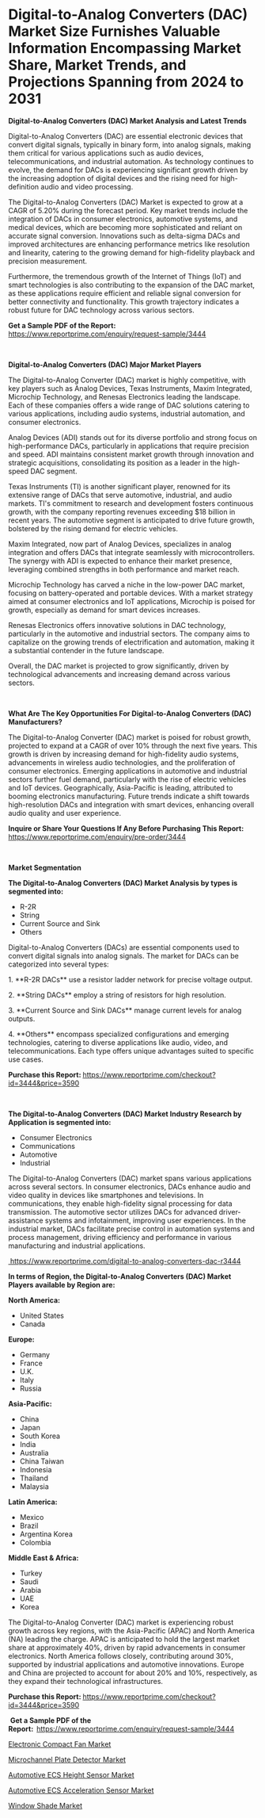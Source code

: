 <p><h1>Digital-to-Analog Converters (DAC) Market Size Furnishes Valuable Information Encompassing Market Share, Market Trends, and Projections Spanning from 2024 to 2031</h1></p><p><strong>Digital-to-Analog Converters (DAC) Market Analysis and Latest Trends</strong></p>
<p><p>Digital-to-Analog Converters (DAC) are essential electronic devices that convert digital signals, typically in binary form, into analog signals, making them critical for various applications such as audio devices, telecommunications, and industrial automation. As technology continues to evolve, the demand for DACs is experiencing significant growth driven by the increasing adoption of digital devices and the rising need for high-definition audio and video processing.</p><p>The Digital-to-Analog Converters (DAC) Market is expected to grow at a CAGR of 5.20% during the forecast period. Key market trends include the integration of DACs in consumer electronics, automotive systems, and medical devices, which are becoming more sophisticated and reliant on accurate signal conversion. Innovations such as delta-sigma DACs and improved architectures are enhancing performance metrics like resolution and linearity, catering to the growing demand for high-fidelity playback and precision measurement. </p><p>Furthermore, the tremendous growth of the Internet of Things (IoT) and smart technologies is also contributing to the expansion of the DAC market, as these applications require efficient and reliable signal conversion for better connectivity and functionality. This growth trajectory indicates a robust future for DAC technology across various sectors.</p></p>
<p><strong>Get a Sample PDF of the Report:&nbsp;</strong> <a href="https://www.reportprime.com/enquiry/request-sample/3444?utm_campaign=1110&utm_medium=2&utm_source=Github&utm_content=ia&utm_term=18102024&utm_id=digital-to-analog-converters-dac">https://www.reportprime.com/enquiry/request-sample/3444</a></p>
<p>&nbsp;</p>
<p><strong>Digital-to-Analog Converters (DAC) Major Market Players</strong></p>
<p><p>The Digital-to-Analog Converter (DAC) market is highly competitive, with key players such as Analog Devices, Texas Instruments, Maxim Integrated, Microchip Technology, and Renesas Electronics leading the landscape. Each of these companies offers a wide range of DAC solutions catering to various applications, including audio systems, industrial automation, and consumer electronics.</p><p>Analog Devices (ADI) stands out for its diverse portfolio and strong focus on high-performance DACs, particularly in applications that require precision and speed. ADI maintains consistent market growth through innovation and strategic acquisitions, consolidating its position as a leader in the high-speed DAC segment.</p><p>Texas Instruments (TI) is another significant player, renowned for its extensive range of DACs that serve automotive, industrial, and audio markets. TI's commitment to research and development fosters continuous growth, with the company reporting revenues exceeding $18 billion in recent years. The automotive segment is anticipated to drive future growth, bolstered by the rising demand for electric vehicles.</p><p>Maxim Integrated, now part of Analog Devices, specializes in analog integration and offers DACs that integrate seamlessly with microcontrollers. The synergy with ADI is expected to enhance their market presence, leveraging combined strengths in both performance and market reach.</p><p>Microchip Technology has carved a niche in the low-power DAC market, focusing on battery-operated and portable devices. With a market strategy aimed at consumer electronics and IoT applications, Microchip is poised for growth, especially as demand for smart devices increases.</p><p>Renesas Electronics offers innovative solutions in DAC technology, particularly in the automotive and industrial sectors. The company aims to capitalize on the growing trends of electrification and automation, making it a substantial contender in the future landscape.</p><p>Overall, the DAC market is projected to grow significantly, driven by technological advancements and increasing demand across various sectors.</p></p>
<p>&nbsp;</p>
<p><strong>What Are The Key Opportunities For Digital-to-Analog Converters (DAC) Manufacturers?</strong></p>
<p><p>The Digital-to-Analog Converter (DAC) market is poised for robust growth, projected to expand at a CAGR of over 10% through the next five years. This growth is driven by increasing demand for high-fidelity audio systems, advancements in wireless audio technologies, and the proliferation of consumer electronics. Emerging applications in automotive and industrial sectors further fuel demand, particularly with the rise of electric vehicles and IoT devices. Geographically, Asia-Pacific is leading, attributed to booming electronics manufacturing. Future trends indicate a shift towards high-resolution DACs and integration with smart devices, enhancing overall audio quality and user experience.</p></p>
<p><strong>Inquire or Share Your Questions If Any Before Purchasing This Report:</strong> <a href="https://www.reportprime.com/enquiry/pre-order/3444?utm_campaign=1110&utm_medium=2&utm_source=Github&utm_content=ia&utm_term=18102024&utm_id=digital-to-analog-converters-dac">https://www.reportprime.com/enquiry/pre-order/3444</a></p>
<p>&nbsp;</p>
<p><strong>Market Segmentation</strong></p>
<p><strong>The Digital-to-Analog Converters (DAC) Market Analysis by types is segmented into:</strong></p>
<p><ul><li>R-2R</li><li>String</li><li>Current Source and Sink</li><li>Others</li></ul></p>
<p><p>Digital-to-Analog Converters (DACs) are essential components used to convert digital signals into analog signals. The market for DACs can be categorized into several types: </p><p>1. **R-2R DACs** use a resistor ladder network for precise voltage output.</p><p>2. **String DACs** employ a string of resistors for high resolution. </p><p>3. **Current Source and Sink DACs** manage current levels for analog outputs. </p><p>4. **Others** encompass specialized configurations and emerging technologies, catering to diverse applications like audio, video, and telecommunications. Each type offers unique advantages suited to specific use cases.</p></p>
<p><strong>Purchase this Report:&nbsp;</strong><a href="https://www.reportprime.com/checkout?id=3444&price=3590&utm_campaign=1110&utm_medium=2&utm_source=Github&utm_content=ia&utm_term=18102024&utm_id=digital-to-analog-converters-dac">https://www.reportprime.com/checkout?id=3444&price=3590</a></p>
<p>&nbsp;</p>
<p><strong>The Digital-to-Analog Converters (DAC) Market Industry Research by Application is segmented into:</strong></p>
<p><ul><li>Consumer Electronics</li><li>Communications</li><li>Automotive</li><li>Industrial</li></ul></p>
<p><p>The Digital-to-Analog Converters (DAC) market spans various applications across several sectors. In consumer electronics, DACs enhance audio and video quality in devices like smartphones and televisions. In communications, they enable high-fidelity signal processing for data transmission. The automotive sector utilizes DACs for advanced driver-assistance systems and infotainment, improving user experiences. In the industrial market, DACs facilitate precise control in automation systems and process management, driving efficiency and performance in various manufacturing and industrial applications.</p></p>
<p><a href="https://www.reportprime.com/digital-to-analog-converters-dac-r3444?utm_campaign=1110&utm_medium=2&utm_source=Github&utm_content=ia&utm_term=18102024&utm_id=digital-to-analog-converters-dac">&nbsp;https://www.reportprime.com/digital-to-analog-converters-dac-r3444</a></p>
<p><strong>In terms of Region, the Digital-to-Analog Converters (DAC) Market Players available by Region are:</strong></p>
<p>
    <p> <strong> North America: </strong>
        <ul>
            <li>United States</li>
            <li>Canada</li>
        </ul>
        </p> 
    <p> <strong> Europe: </strong>
        <ul>
            <li>Germany</li>
            <li>France</li>
            <li>U.K.</li>
            <li>Italy</li>
            <li>Russia</li>
        </ul>
        </p> 
    <p> <strong> Asia-Pacific: </strong>
        <ul>
            <li>China</li>
            <li>Japan</li>
            <li>South Korea</li>
            <li>India</li>
            <li>Australia</li>
            <li>China Taiwan</li>
            <li>Indonesia</li>
            <li>Thailand</li>
            <li>Malaysia</li>
        </ul>
        </p> 
    <p> <strong> Latin America: </strong>
        <ul>
            <li>Mexico</li>
            <li>Brazil</li>
            <li>Argentina Korea</li>
            <li>Colombia</li>
        </ul>
        </p> 
    <p> <strong> Middle East & Africa: </strong>
        <ul>
            <li>Turkey</li>
            <li>Saudi</li>
            <li>Arabia</li>
            <li>UAE</li>
            <li>Korea</li>
        </ul>
    </p>
    </p>
<p><p>The Digital-to-Analog Converter (DAC) market is experiencing robust growth across key regions, with the Asia-Pacific (APAC) and North America (NA) leading the charge. APAC is anticipated to hold the largest market share at approximately 40%, driven by rapid advancements in consumer electronics. North America follows closely, contributing around 30%, supported by industrial applications and automotive innovations. Europe and China are projected to account for about 20% and 10%, respectively, as they expand their technological infrastructures.</p></p>
<p><strong>Purchase this Report: </strong><a href="https://www.reportprime.com/checkout?id=3444&price=3590&utm_campaign=1110&utm_medium=2&utm_source=Github&utm_content=ia&utm_term=18102024&utm_id=digital-to-analog-converters-dac">https://www.reportprime.com/checkout?id=3444&price=3590</a></p>
<p>&nbsp;<strong>Get a Sample PDF of the Report:&nbsp;&nbsp;</strong><a href="https://www.reportprime.com/enquiry/request-sample/3444?utm_campaign=1110&utm_medium=2&utm_source=Github&utm_content=ia&utm_term=18102024&utm_id=digital-to-analog-converters-dac">https://www.reportprime.com/enquiry/request-sample/3444</a></p>
<p><strong></strong></p>
<p><p><a href="https://github.com/wydramppetrox/Market-Research-Report-List-1/blob/main/electronic-compact-fan-market.md?utm_campaign=1110&utm_medium=2&utm_source=Github&utm_content=ia&utm_term=18102024&utm_id=digital-to-analog-converters-dac">Electronic Compact Fan Market</a></p><p><a href="https://issuu.com/reportprime-2/docs/microchannel-plate-detector-market-_e548f0fb580850?utm_campaign=1110&utm_medium=2&utm_source=Github&utm_content=ia&utm_term=18102024&utm_id=digital-to-analog-converters-dac">Microchannel Plate Detector Market</a></p><p><a href="https://www.linkedin.com/pulse/deep-dive-automotive-ecs-height-sensor-market-itstrends-m4d9e?utm_campaign=1110&utm_medium=2&utm_source=Github&utm_content=ia&utm_term=18102024&utm_id=digital-to-analog-converters-dac">Automotive ECS Height Sensor Market</a></p><p><a href="https://www.linkedin.com/pulse/automotive-ecs-acceleration-sensor-industry-sector-new-technologies-fqgxe?utm_campaign=1110&utm_medium=2&utm_source=Github&utm_content=ia&utm_term=18102024&utm_id=digital-to-analog-converters-dac">Automotive ECS Acceleration Sensor Market</a></p><p><a href="https://issuu.com/reportprime-2/docs/window-shade-market-size-2030.pptx_7baf9e56aed3d8?utm_campaign=1110&utm_medium=2&utm_source=Github&utm_content=ia&utm_term=18102024&utm_id=digital-to-analog-converters-dac">Window Shade Market</a></p></p>